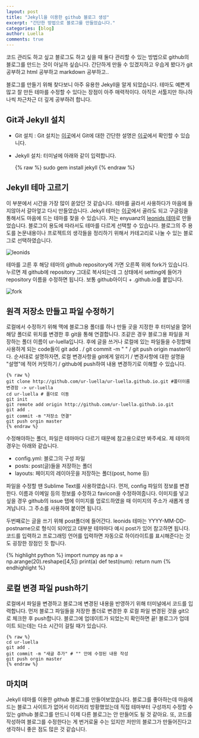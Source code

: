 ```yaml
---
layout: post
title: "Jekyll을 이용한 github 블로그 생성"
excerpt: "간단한 방법으로 블로그를 만들었습니다."
categories: [blog]
author: Luella
comments: true
---
```


코드 관리도 하고 싶고 블로그도 하고 싶을 때 둘다 관리할 수 있는 방법으로 github의 블로그를 만드는 것이 아닐까 싶습니다. 간단하게 만들 수 있겠지하고 우습게 봤다가 git 공부하고 html 공부하고 markdown 공부하고..

블로그를 만들기 위해 찾다보니 아주 유용한 Jekyll을 알게 되었습니다. 테마도 예쁜게 많고 잘 만든 테마를 수정할 수 있다는 장점이 아주 매력적이다. 아직은 서툴지만 하나하나씩 차근차근 더 깊게 공부하려 합니다.

## Git과 Jekyll 설치
* Git 설치 : Git 설치는 [이곳](https://git-scm.com/)에서 Git에 대한 간단한 설명은 [이곳](https://backlog.com/git-tutorial/kr/)에서 확인할 수 있습니다.
* Jekyll 설치: 터미널에 아래와 같이 입력합니다.

	{% raw %}
	sudo gem install jekyll
	{% endraw %}


## Jekyll 테마 고르기
이 부분에서 시간을 가장 많이 쏟았던 것 같습니다. 테마를 골라서 사용하다가 마음에 들지않아서 갈아엎고 다시 만들었습니다. Jekyll 테마는 [이곳](https://github.com/topics/jekyll-theme)에서 골라도 되고 구글링을 통해서도 마음에 드는 테마를 찾을 수 있습니다. 저는 enyuanz의 [leonids  테마](https://renyuanz.github.io/leonids)로 만들었습니다. 블로그이 용도에 따라서도 테마를 다르게 선택할 수 있습니다. 블로그의 주 용도를 논문내용이나 프로젝트의 생각들을 정리하기 위해서 카테고리로 나눌 수 있는 블로그로 선택하였습니다.

![leonids](https://user-images.githubusercontent.com/41414127/60320467-c46ab000-99b4-11e9-84a2-df22f5f0cd31.png)

테마를 고른 후 해당 테마의 github repository에 가면 오른쪽 위에 fork가 있습니다. 누르면 제 github에 repository 그대로 복사되는데 그 상태에서 setting에 들어가 repository 이름을 수정하면 됩니다. 보통 github아이디 + .github.io를 붙입니다.

![fork](https://user-images.githubusercontent.com/41414127/60320484-d0567200-99b4-11e9-9d87-3b441e0eb89c.png)

## 원격 저장소 만들고 파일 수정하기
로컬에서 수정하기 위해 맥에 블로그용 폴더를 하나 만들 곳을 지정한 후 터미널을 열어 해당 폴더로 위치를 변경한 후 git을 통해 연결합니다. 조같은 경우 블로그용 파일을 저장하는 폴더 이름이 ur-luella입니다. 후에 글을 쓰거나 로컬에 있는 파일들을 수정할때 사용하게 되는 code들이 git add . / git commit -m " " / git push origin master이다. 순서대로 설명하자면, 로컬 변경사항을 git에게 알리기 / 변경사항에 대한 설명을 "설명"에 적어 커밋하기 / github에 push하여 내용 변경하기로 이해할 수 있습니다.

	{% raw %}
	git clone http://github.com/ur-luella/ur-luella.github.io.git #폴더이름 변경함 -> ur-luella
	cd ur-luella # 폴더로 이동
	git init 
	git remote add origin http://github.com/ur-luella.github.io.git
	git add .
	git commit -m "저장소 연결"
	git push orgin master
	{% endraw %}

수정해야하는 폴더, 파일은 테마마다 다르기 때문에 참고용으로만 봐주세요. 제 테마의 경우는 아래와 같습니다.
* config.yml: 블로그의 구성 파일
* posts: post(글)들을 저장하는 폴더
* layouts: 페이지의 레이아웃을 저장하는 폴더(post, home 등)


파일을 수정할 땐 Sublime Text를 사용하였습니다. 먼저, config 파일의 정보를 변경한다. 이름과 이메일 등의 정보를 수정하고 favicon을 수정하여줍니다. 이미지를 넣고 싶을 경우 github의 issue 탭에 이미지를 업로드하였을 때 이미지의 주소가 새롭게 생겨납니다. 그 주소를 사용하여 붙이면 됩니다.

두번째로는 글을 쓰기 위해 post폴더에 들어간다. leonids 테마는 YYYY-MM-DD-postname으로 형식이 되어있고 대부분 테마마다 예시 post가 있어 참고하면 됩니다. 코드를 입력하고 프로그래밍 언어를 입력하면 자동으로 하이라이트를 표시해준다는 것도 굉장한 장점인 듯 합니다. 

{% highlight python %}
import numpy as np
a = np.arange(20).reshape([4,5])
print(a)
def test(num):
    return num
{% endhighlight %}


## 로컬 변경 파일 push하기
로컬에서 파일을 변경하고 블로그에 변경된 내용을 반영하기 위해 터미널에서 코드를 입력합니다. 먼저 블로그 파일들을 저장한 폴더로 변경한 후 로컬 파일 변경된 것을 git으로 체크한 후 push합니다. 블로그에 업데이트가 되었는지 확인하면 끝! 블로그가 업데이트 되는데는 다소 시간이 걸릴 때가 있습니다.

	{% raw %}
	cd ur-luella
	git add .
	git commit -m "새글 추가" # "" 안에 수정된 내용 작성
	git push orgin master 
	{% endraw %}


## 마치며
Jekyll 테마를 이용한 github 블로그를 만들어보았습니다. 블로그를 좋아하는데 마음에 드는 블로그 사이트가 없어서 이리저리 방황했었는데 직접 테마부터 구성까지 수정할 수 있는 github 블로그를 만드니 이제 다른 블로그는 안 만들어도 될 것 같아요. 또, 코드를 작성하여 블로그를 수정한다는 게 번거로울 수는 있지만 저만의 블로그가 만들어진다고 생각하니 좋은 점도 많은 것 같습니다. 

